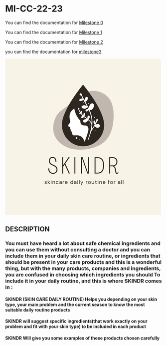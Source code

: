 # MI-CC-22-23

You can find the documentation for [Milestone 0](docs/milestone0.md)

You can find the documentation for [Milestone 1](docs/milestone1.md)

You can find the documentation for [Milestone 2](docs/milestone2.md)

you can find the documentation for [milestone3](https://github.com/maryamed14/MI-CC-22-23/blob/main/docs/milestone3.md)




<img src= https://github.com/maryamed14/MI-CC-22-23/blob/main/docs/imges/sdr.png/>


## DESCRIPTION


### You must have heard a lot about safe chemical ingredients and you can use them without consulting a doctor and you can include them in your daily skin care routine, or ingredients that should be present in your care products and this is a wonderful thing, but with the many products, companies and ingredients, you are confused in choosing which ingredients you should To include it in your daily routine, and this is where SKINDR comes in :


#### SKINDR (SKIN CARE DAILY ROUTINE) Helps you depending on your skin type, your main problem and the current season to know the most suitable daily routine products
#### SKINDR will suggest specific ingredients(that work exactly on your problem and fit with your skin type) to be included in each product 
#### SKINDR Will give you some examples of these products chosen carefully
